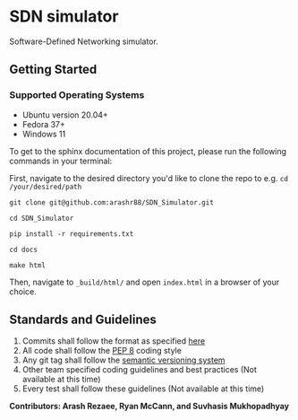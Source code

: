 
# SDN simulator
Software-Defined Networking simulator.

## Getting Started
### Supported Operating Systems
- Ubuntu version 20.04+
- Fedora 37+
- Windows 11

To get to the sphinx documentation of this project, please run the following commands in your terminal:

First, navigate to the desired directory you'd like to clone the repo to e.g. ```cd /your/desired/path```

```git clone git@github.com:arashr88/SDN_Simulator.git```

```cd SDN_Simulator```

```pip install -r requirements.txt```

```cd docs```

```make html```

Then, navigate to ```_build/html/``` and open ```index.html``` in a browser of your choice.

## Standards and Guidelines

1. Commits shall follow the format as specified [here](https://gist.github.com/robertpainsi/b632364184e70900af4ab688decf6f53)
2. All code shall follow the [PEP 8](https://peps.python.org/pep-0008/) coding style
3. Any git tag shall follow the [semantic versioning system](https://semver.org/)
4. Other team specified coding guidelines and best practices (Not available at this time)
5. Every test shall follow these guidelines (Not available at this time)

**Contributors: Arash Rezaee, Ryan McCann, and Suvhasis Mukhopadhyay**
